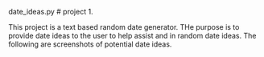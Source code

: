 date_ideas.py # project 1.

This project is a text based random date generator. THe purpose is to provide date ideas to the user to help assist and in random date ideas. The following are screenshots
of potential date ideas. 

